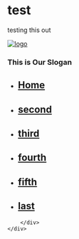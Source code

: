 # test
testing this out
<html>
<head>
<link rel="stylesheet" type="text/css" href="style.css">
<title>test</title>
</head>
<body>
	<div class=content >
		<div class=header >
			<div id=logo >
				<a href="index.html">
					<img src="" alt="logo" hight="" width="" />
				</a>
			</div>
			<div id=slogan >
				<h3>This is Our Slogan</h3>
			</div>
			<div id=nav >
				<ul>
					<li class=first id=active ><a href="index.html"><h2>Home</h2></a></li>
					<li><a href="second.html"><h2>second</h2></a></li>
					<li><a href="third.html"><h2>third</h2></a></li>
					<li><a href="fourth.html"><h2>fourth</h2></a></li>
					<li><a href="fifth.html"><h2>fifth</h2></a></li>
					<li class=last ><a href="last.html"><h2>last</h2></a></li>
				</ul>
			</div>
		</div>
		<div class=main_content >
			<div id=center_content ></div>
			<div id=left_content ></div>
			<div id=right_content ></div>
		</div>
		<div class=footer >

		</div>
	</div>
</body>
</html>
